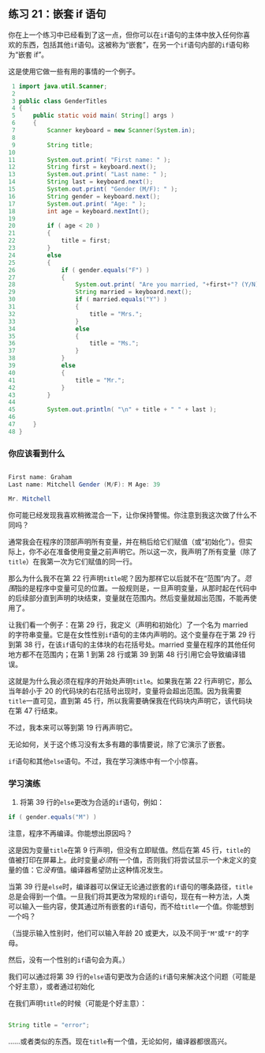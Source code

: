 ## 练习 21：嵌套 if 语句

你在上一个练习中已经看到了这一点，但你可以在`if`语句的主体中放入任何你喜欢的东西，包括其他`if`语句。这被称为“嵌套”，在另一个`if`语句内部的`if`语句称为“嵌套 if”。

这是使用它做一些有用的事情的一个例子。

```java
 1 import java.util.Scanner;
 2 
 3 public class GenderTitles
 4 {
 5     public static void main( String[] args )
 6     {
 7         Scanner keyboard = new Scanner(System.in);
 8 
 9         String title;
10 
11         System.out.print( "First name: " );
12         String first = keyboard.next();
13         System.out.print( "Last name: " );
14         String last = keyboard.next();
15         System.out.print( "Gender (M/F): " );
16         String gender = keyboard.next();
17         System.out.print( "Age: " );
18         int age = keyboard.nextInt();
19 
20         if ( age < 20 )
21         {
22             title = first;
23         }
24         else
25         {
26             if ( gender.equals("F") )
27             {
28                 System.out.print( "Are you married, "+first+"? (Y/N): " );
29                 String married = keyboard.next();
30                 if ( married.equals("Y") )
31                 {
32                     title = "Mrs.";
33                 }
34                 else
35                 {
36                     title = "Ms.";
37                 }
38             }
39             else
40             {
41                 title = "Mr.";
42             }
43         }
44 
45         System.out.println( "\n" + title + " " + last );
46 
47     }
48 }
```

### 你应该看到什么

```java

First name: Graham
Last name: Mitchell Gender (M/F): M Age: 39

Mr. Mitchell
```

你可能已经发现我喜欢稍微混合一下，让你保持警惕。你注意到我这次做了什么不同吗？

通常我会在程序的顶部声明所有变量，并在稍后给它们赋值（或“初始化”）。但实际上，你不必在准备使用变量之前声明它。所以这一次，我声明了所有变量（除了`title`）在我第一次为它们赋值的同一行。

那么为什么我不在第 22 行声明`title`呢？因为那样它以后就不在“范围”内了。*范围*指的是程序中变量可见的位置。一般规则是，一旦声明变量，从那时起在代码中的后续部分直到声明的块结束，变量就在范围内。然后变量就超出范围，不能再使用了。

让我们看一个例子：在第 29 行，我定义（声明和初始化）了一个名为 married 的字符串变量。它是在女性性别`if`语句的主体内声明的。这个变量存在于第 29 行到第 38 行，在该`if`语句的主体块的右花括号处。married 变量在程序的其他任何地方都不在范围内；在第 1 到第 28 行或第 39 到第 48 行引用它会导致编译错误。

这就是为什么我必须在程序的开始处声明`title`。如果我在第 22 行声明它，那么当年龄小于 20 的代码块的右花括号出现时，变量将会超出范围。因为我需要`title`一直可见，直到第 45 行，所以我需要确保我在代码块内声明它，该代码块在第 47 行结束。

不过，我本来可以等到第 19 行再声明它。

无论如何，关于这个练习没有太多有趣的事情要说，除了它演示了嵌套。

`if`语句和其他`else`语句。不过，我在学习演练中有一个小惊喜。

### 学习演练

1. 将第 39 行的`else`更改为合适的`if`语句，例如：

```java
if ( gender.equals("M") )
```

注意，程序不再编译。你能想出原因吗？

这是因为变量`title`在第 9 行声明，但没有立即赋值。然后在第 45 行，`title`的值被打印在屏幕上。此时变量*必须*有一个值，否则我们将尝试显示一个未定义的变量的值：它*没有*值。编译器希望防止这种情况发生。

当第 39 行是`else`时，编译器可以保证无论通过嵌套的`if`语句的哪条路径，`title`总是会得到一个值。一旦我们将其更改为常规的`if`语句，现在有一种方法，人类可以输入一些内容，使其通过所有嵌套的`if`语句，而不给`title`一个值。你能想到一个吗？

（当提示输入性别时，他们可以输入年龄 20 或更大，以及不同于`"M"`或`"F"`的字母。

然后，没有一个性别的`if`语句会为真。）

我们可以通过将第 39 行的`else`语句更改为合适的`if`语句来解决这个问题（可能是个好主意），或者通过初始化

在我们声明`title`的时候（可能是个好主意）：

```java

String title = "error";
```

……或者类似的东西。现在`title`有一个值，无论如何，编译器都很高兴。

